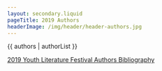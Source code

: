 ```yaml
---
layout: secondary.liquid
pageTitle: 2019 Authors
headerImage: /img/header/header-authors.jpg
---
```


{{ authors | authorList }}

[2019 Youth Literature Festival Authors Bibliography](/docs/2019-ylf-bibliography-v2.pdf)

